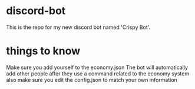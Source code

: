 # discord-bot
This is the repo for my new discord bot named 'Crispy Bot'.


# things to know
Make sure you add yourself to the economy.json
The bot will automatically add other people after they use a command related to the economy system
also make sure you edit the config.json to match your own information

